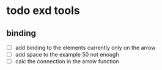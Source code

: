 # todo exd tools

## binding

- [ ] add binding to the elements currently only on the arrow
- [ ] add space to the example 50 not enough
- [ ] calc the connection in the arrow function
